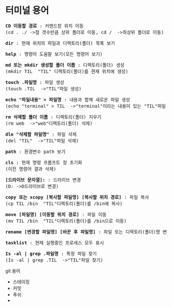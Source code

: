# 터미널 용어

<pre>
<strong>CD 이동할 경로</strong> : 커멘드창 위치 이동
(cd . ./ ->점 갯수만큼 상위 폴더로 이동, cd /  ->최상위 폴더로 이동)
</pre>

<pre>
<strong>dir</strong> : 현재 위치의 파일과 디렉토리(폴더) 목록 보기
</pre>

<pre>
<strong>help</strong> : 명령어 도움말 보기(모든 명령어 보기)
</pre>

<pre>
<strong>md 또는 mkdir 생성할 폴더 이름</strong> : 디렉토리(폴더) 생성
(mkdir TIL  "TIL" 디렉토리(폴더)를 현재 위치에 생성)
</pre>

<pre>
<strong>touch .파일명</strong> : 파일 생성
(touch .TIL  ->"TIL"파일 생성)
</pre>

<pre>
<strong>echo "파일내용" > 파일명</strong> : 내용과 함께 새로운 파일 생성
(echo "terminal" > TIL  ->"terminal"이라는 내용이 있는 "TIL"파일 생성 )
</pre>

<pre>
<strong>rm 삭제할 폴더 이름</strong> : 디렉토리(폴더) 지우기
(rm web  ->"web"디렉토리(폴더) 삭제)
</pre>

<pre>
<strong>dle "삭제할 파일명"</strong> : 파일 삭제
(del "TIL"  ->"TIL"파일 삭제)
</pre>

<pre>
<strong>path</strong> : 환경변수 path 보기
</pre>

<pre>
<strong>cls</strong> : 현재 명령 프롬프트 창 초기화
(이전 명령어 결과 삭제)
</pre>

<pre>
<strong>[드라이브 문자열]:</strong> : 드라이브 변경
(D: ->D드라이브로 변경)
</pre>

<pre>
<strong>copy 또는 xcopy [복사할 파일명] [복사할 위치 경로]</strong> : 파일 복사
(cp TIL /bin  "TIL"디렉토리(폴더)를 /bin에 복사)
</pre>

<pre>
<strong>move [파일명] [이동할 위치 경로]</strong> : 파일 이동
(mv TIL /bin  "TIL"디렉토리(폴더)를 /bin으로 이동)
</pre>

<pre>
<strong>rename [변경할 파일명] [바꾼 후 파일명]</strong> : 파일 또는 디렉토리(폴더)명 변경
</pre>

<pre>
<strong>tasklist</strong> : 현재 실행중인 프로세스 모두 표시
</pre>

<pre>
<strong>Is -al | grep .파일명</strong> : 특정 파일 찾기
(Is -al | grep .TIL  ->"TIL"파일 찾기)
</pre>

git 용어

- 스테이징
- 커밋
- 푸쉬
-
